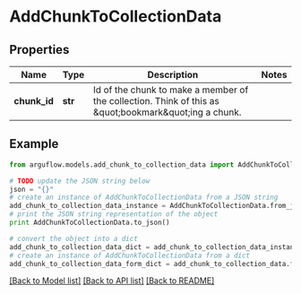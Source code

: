# AddChunkToCollectionData


## Properties

Name | Type | Description | Notes
------------ | ------------- | ------------- | -------------
**chunk_id** | **str** | Id of the chunk to make a member of the collection. Think of this as \&quot;bookmark\&quot;ing a chunk. | 

## Example

```python
from arguflow.models.add_chunk_to_collection_data import AddChunkToCollectionData

# TODO update the JSON string below
json = "{}"
# create an instance of AddChunkToCollectionData from a JSON string
add_chunk_to_collection_data_instance = AddChunkToCollectionData.from_json(json)
# print the JSON string representation of the object
print AddChunkToCollectionData.to_json()

# convert the object into a dict
add_chunk_to_collection_data_dict = add_chunk_to_collection_data_instance.to_dict()
# create an instance of AddChunkToCollectionData from a dict
add_chunk_to_collection_data_form_dict = add_chunk_to_collection_data.from_dict(add_chunk_to_collection_data_dict)
```
[[Back to Model list]](../README.md#documentation-for-models) [[Back to API list]](../README.md#documentation-for-api-endpoints) [[Back to README]](../README.md)



